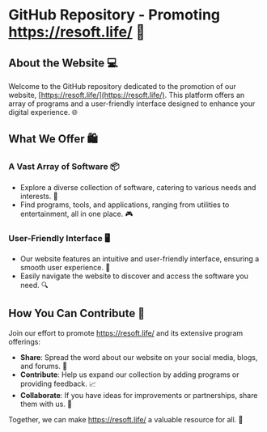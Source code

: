 # GitHub Repository - Promoting https://resoft.life/ 🚀

## About the Website 💻

Welcome to the GitHub repository dedicated to the promotion of our website, [https://resoft.life/](https://resoft.life/). This platform offers an array of programs and a user-friendly interface designed to enhance your digital experience. 🌐

## What We Offer 🛍️

### A Vast Array of Software 📦

- Explore a diverse collection of software, catering to various needs and interests. 🧰
- Find programs, tools, and applications, ranging from utilities to entertainment, all in one place. 🎮

### User-Friendly Interface 🖥️

- Our website features an intuitive and user-friendly interface, ensuring a smooth user experience. 🌟
- Easily navigate the website to discover and access the software you need. 🔍

## How You Can Contribute 🤝

Join our effort to promote https://resoft.life/ and its extensive program offerings:

- **Share**: Spread the word about our website on your social media, blogs, and forums. 📣
- **Contribute**: Help us expand our collection by adding programs or providing feedback. 📈
- **Collaborate**: If you have ideas for improvements or partnerships, share them with us. 🤗

Together, we can make https://resoft.life/ a valuable resource for all. 🌈
